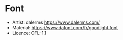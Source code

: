# Font
* Artist: dalerms https://www.dalerms.com/
* Material: https://www.dafont.com/fr/goodlight.font
* Licence: OFL-1.1